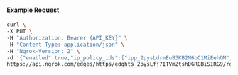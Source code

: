 <!-- Code generated for API Clients. DO NOT EDIT. -->

#### Example Request

```bash
curl \
-X PUT \
-H "Authorization: Bearer {API_KEY}" \
-H "Content-Type: application/json" \
-H "Ngrok-Version: 2" \
-d '{"enabled":true,"ip_policy_ids":["ipp_2pysLdrmEuB3KB2M6bC1MiEehOM","ipp_2pysLa2tOKIeLYX0qtjDgby1wbv"]}' \
https://api.ngrok.com/edges/https/edghts_2pysLfj7ITVmZtshDGRGBiSIRG9/routes/edghtsrt_2pysLb0HcJDeIVdx0tX12WEzY0d/ip_restriction
```
